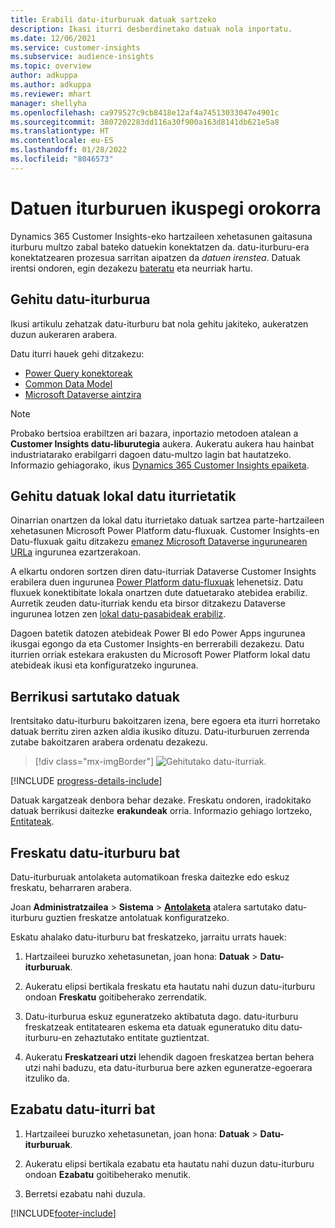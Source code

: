 ```yaml
---
title: Erabili datu-iturburuak datuak sartzeko
description: Ikasi iturri desberdinetako datuak nola inportatu.
ms.date: 12/06/2021
ms.service: customer-insights
ms.subservice: audience-insights
ms.topic: overview
author: adkuppa
ms.author: adkuppa
ms.reviewer: mhart
manager: shellyha
ms.openlocfilehash: ca979527c9cb8418e12af4a74513033047e4901c
ms.sourcegitcommit: 3807202283dd116a30f900a163d8141db621e5a8
ms.translationtype: HT
ms.contentlocale: eu-ES
ms.lasthandoff: 01/28/2022
ms.locfileid: "8046573"
---
```

# <a name="data-sources-overview"></a>Datuen iturburuen ikuspegi orokorra



Dynamics 365 Customer Insights-eko hartzaileen xehetasunen gaitasuna iturburu multzo zabal bateko datuekin konektatzen da. datu-iturburu-era konektatzearen prozesua sarritan aipatzen da *datuen irenstea*. Datuak irentsi ondoren, egin dezakezu [bateratu](data-unification.md) eta neurriak hartu.

## <a name="add-a-data-source"></a>Gehitu datu-iturburua

Ikusi artikulu zehatzak datu-iturburu bat nola gehitu jakiteko, aukeratzen duzun aukeraren arabera.

Datu iturri hauek gehi ditzakezu:

- [Power Query konektoreak](connect-power-query.md)
- [Common Data Model](connect-common-data-model.md)
- [Microsoft Dataverse aintzira](connect-dataverse-managed-lake.md)

> [!NOTE]
> Probako bertsioa erabiltzen ari bazara, inportazio metodoen atalean a **Customer Insights datu-liburutegia** aukera. Aukeratu aukera hau hainbat industriatarako erabilgarri dagoen datu-multzo lagin bat hautatzeko. Informazio gehiagorako, ikus [Dynamics 365 Customer Insights epaiketa](../trial-signup.md).

## <a name="add-data-from-on-premises-data-sources"></a>Gehitu datuak lokal datu iturrietatik

Oinarrian onartzen da lokal datu iturrietako datuak sartzea parte-hartzaileen xehetasunen Microsoft Power Platform datu-fluxuak. Customer Insights-en Datu-fluxuak gaitu ditzakezu [emanez Microsoft Dataverse ingurunearen URLa](create-environment.md) ingurunea ezartzerakoan.

A elkartu ondoren sortzen diren datu-iturriak Dataverse Customer Insights erabilera duen ingurunea [Power Platform datu-fluxuak](/power-query/dataflows/overview-dataflows-across-power-platform-dynamics-365) lehenetsiz. Datu fluxuek konektibitate lokala onartzen dute datuetarako atebidea erabiliz. Aurretik zeuden datu-iturriak kendu eta birsor ditzakezu Dataverse ingurunea lotzen zen [lokal datu-pasabideak erabiliz](/data-integration/gateway/service-gateway-app).

Dagoen batetik datozen atebideak Power BI edo Power Apps ingurunea ikusgai egongo da eta Customer Insights-en berrerabili dezakezu. Datu iturrien orriak estekara erakusten du Microsoft Power Platform lokal datu atebideak ikusi eta konfiguratzeko ingurunea.

## <a name="review-ingested-data"></a>Berrikusi sartutako datuak

Irentsitako datu-iturburu bakoitzaren izena, bere egoera eta iturri horretako datuak berritu ziren azken aldia ikusiko dituzu. Datu-iturburuen zerrenda zutabe bakoitzaren arabera ordenatu dezakezu.

> [!div class="mx-imgBorder"]
> ![Gehitutako datu-iturriak.](media/configure-data-datasource-added.png "Gehitutako datu-iturriak")

[!INCLUDE [progress-details-include](../includes/progress-details-pane.md)]

Datuak kargatzeak denbora behar dezake. Freskatu ondoren, iradokitako datuak berrikusi daitezke **erakundeak** orria. Informazio gehiago lortzeko, [Entitateak](entities.md).

## <a name="refresh-a-data-source"></a>Freskatu datu-iturburu bat

Datu-iturburuak antolaketa automatikoan freska daitezke edo eskuz freskatu, beharraren arabera. 

Joan **Administratzailea** > **Sistema** > [**Antolaketa**](system.md#schedule-tab) atalera sartutako datu-iturburu guztien freskatze antolatuak konfiguratzeko.

Eskatu ahalako datu-iturburu bat freskatzeko, jarraitu urrats hauek:

1. Hartzaileei buruzko xehetasunetan, joan hona: **Datuak** > **Datu-iturburuak**.

2. Aukeratu elipsi bertikala freskatu eta hautatu nahi duzun datu-iturburu ondoan **Freskatu** goitibeherako zerrendatik.

3. Datu-iturburua eskuz eguneratzeko aktibatuta dago. datu-iturburu freskatzeak entitatearen eskema eta datuak eguneratuko ditu datu-iturburu-en zehaztutako entitate guztientzat.

4. Aukeratu **Freskatzeari utzi** lehendik dagoen freskatzea bertan behera utzi nahi baduzu, eta datu-iturburua bere azken eguneratze-egoerara itzuliko da.

## <a name="delete-a-data-source"></a>Ezabatu datu-iturri bat

1. Hartzaileei buruzko xehetasunetan, joan hona: **Datuak** > **Datu-iturburuak**.

2. Aukeratu elipsi bertikala ezabatu eta hautatu nahi duzun datu-iturburu ondoan **Ezabatu** goitibeherako menutik.

3. Berretsi ezabatu nahi duzula.


[!INCLUDE[footer-include](../includes/footer-banner.md)]
